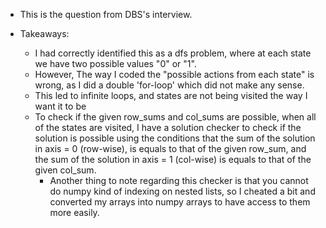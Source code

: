 - This is the question from DBS's interview.

- Takeaways:
  - I had correctly identified this as a dfs problem, where at each state we have two possible values "0" or "1".
  - However, The way I coded the "possible actions from each state" is wrong, as I did a double 'for-loop' which did not make any sense.
  -  This led to infinite loops, and states are not being visited the way I want it to be
  -  To check if the given row_sums and col_sums are possible, when all of the states are visited, I have a solution checker to check if the solution is possible using the conditions that the sum of the solution in axis = 0 (row-wise), is equals to that of the given row_sum, and the sum of the solution in axis = 1 (col-wise) is equals to that of the given col_sum.
     -  Another thing to note regarding this checker is that you cannot do numpy kind of indexing on nested lists, so I cheated a bit and converted my arrays into numpy arrays to have access to them more easily.
